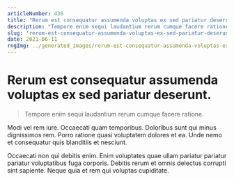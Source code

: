 ```yaml
---
articleNumber: 436
title: "Rerum est consequatur assumenda voluptas ex sed pariatur deserunt."
description: "Tempore enim sequi laudantium rerum cumque facere ratione."
slug: 'rerum-est-consequatur-assumenda-voluptas-ex-sed-pariatur-deserunt.'
date: 2021-06-11
rngImg: ../generated_images/rerum-est-consequatur-assumenda-voluptas-ex-sed-pariatur-deserunt..jpg
---
```


# Rerum est consequatur assumenda voluptas ex sed pariatur deserunt.

> Tempore enim sequi laudantium rerum cumque facere ratione.

Modi vel rem iure. Occaecati quam temporibus. Doloribus sunt qui minus dignissimos rem. Porro ratione quasi voluptatem dolores et ea. Unde nemo et consequatur quis blanditiis et nesciunt.
 Occaecati non qui debitis enim. Enim voluptates quae ullam pariatur pariatur pariatur voluptatibus fuga corporis. Debitis rerum et omnis delectus corrupti sint sapiente. Neque quia et rem qui voluptas cupiditate.
